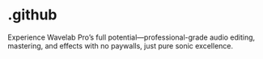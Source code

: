 # .github
Experience Wavelab Pro’s full potential—professional-grade audio editing, mastering, and effects with no paywalls, just pure sonic excellence.
